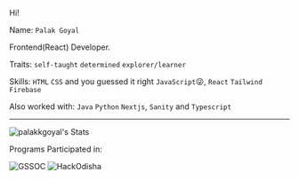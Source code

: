 Hi!

Name: `Palak Goyal`

Frontend(React) Developer.

Traits: `self-taught` `determined` `explorer/learner`

Skills: `HTML` `CSS` and you guessed it right `JavaScript`😜, `React` `Tailwind` `Firebase`

Also worked with: `Java` `Python` `Nextjs`, `Sanity` and `Typescript`

---
![palakkgoyal's Stats](https://github-readme-stats.vercel.app/api?username=palakkgoyal&theme=vue-dark&show_icons=true&hide_border=true&count_private=true)


Programs Participated in:

![GSSOC](https://i.ibb.co/2cC7fzv/Screenshot-2023-08-03-135556.png)
![HackOdisha](https://i.ibb.co/1zqVtpR/Screenshot-2023-09-14-200430.png)
